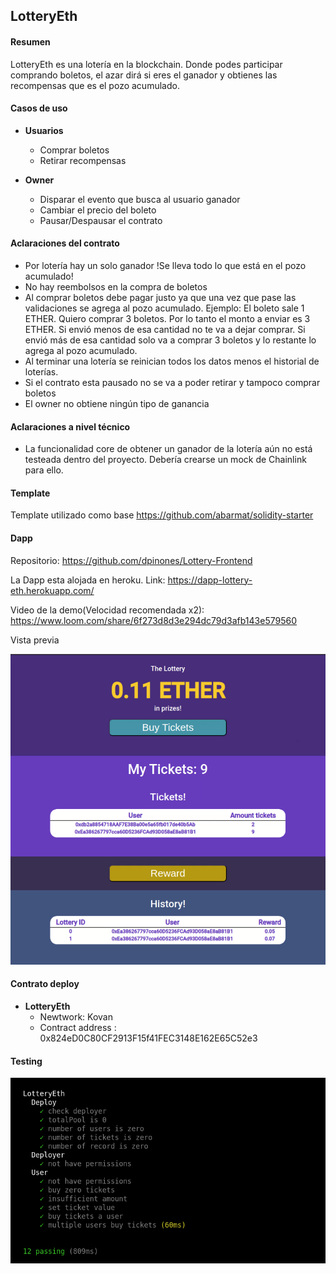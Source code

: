 ## LotteryEth

#### Resumen

LotteryEth es una lotería en la blockchain. Donde podes participar comprando boletos, el azar dirá si eres el ganador y obtienes las recompensas que es el pozo acumulado.

#### Casos de uso

- **Usuarios**

  - Comprar boletos
  - Retirar recompensas

- **Owner**
  - Disparar el evento que busca al usuario ganador
  - Cambiar el precio del boleto
  - Pausar/Despausar el contrato

#### Aclaraciones del contrato

  * Por lotería hay un solo ganador !Se lleva todo lo que está en el pozo acumulado!
  * No hay reembolsos en la compra de boletos
  * Al comprar boletos debe pagar justo ya que una vez que pase las validaciones se agrega al pozo acumulado.
    Ejemplo: El boleto sale 1 ETHER. Quiero comprar 3 boletos. Por lo tanto el monto a enviar es 3 ETHER.
    Si envió menos de esa cantidad no te va a dejar comprar.
    Si envió más de esa cantidad solo va a comprar 3 boletos y lo restante lo agrega al pozo acumulado.
  * Al terminar una lotería se reinician todos los datos menos el historial de loterías.
  * Si el contrato esta pausado no se va a poder retirar y tampoco comprar boletos
  * El owner no obtiene ningún tipo de ganancia

#### Aclaraciones a nivel técnico
  * La funcionalidad core de obtener un ganador de la lotería aún no está testeada dentro del proyecto. Debería crearse un mock de Chainlink para ello.

#### Template

Template utilizado como base https://github.com/abarmat/solidity-starter

#### Dapp

Repositorio: https://github.com/dpinones/Lottery-Frontend

La Dapp esta alojada en heroku. Link: https://dapp-lottery-eth.herokuapp.com/

Video de la demo(Velocidad recomendada x2): https://www.loom.com/share/6f273d8d3e294dc79d3afb143e579560

Vista previa

![Preview](preview.png)

#### Contrato deploy

- **LotteryEth**
  - Newtwork: Kovan
  - Contract address : 0x824eD0C80CF2913F15f41FEC3148E162E65C52e3

#### Testing

![Screenshot](screenshot.png)
